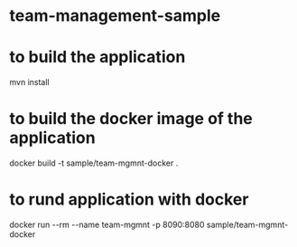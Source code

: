 # team-management-sample

# to build the application
mvn install

# to build the docker image of the application

docker build -t sample/team-mgmnt-docker .

# to rund application with docker
docker run --rm --name team-mgmnt -p 8090:8080 sample/team-mgmnt-docker
